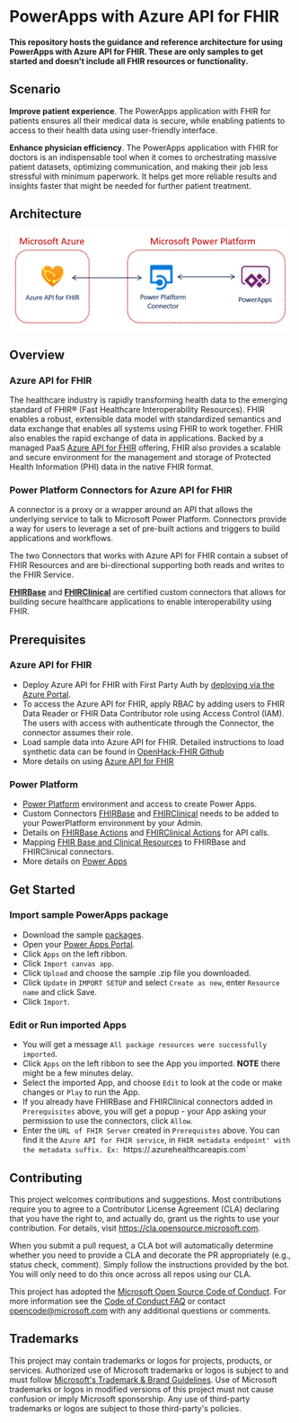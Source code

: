 # PowerApps with Azure API for FHIR

#### This repository hosts the guidance and reference architecture for using PowerApps with Azure API for FHIR. These are only samples to get started and doesn't include all FHIR resources or functionality.

## Scenario

**Improve patient experience**. The PowerApps application with FHIR for patients ensures all their medical data is secure, while enabling patients to access to their health data using user-friendly interface. 

**Enhance physician efficiency**. The PowerApps application with FHIR for doctors is an indispensable tool when it comes to orchestrating massive patient datasets, optimizing communication, and making their job less stressful with minimum paperwork. It helps get more reliable results and insights faster that might be needed for further patient treatment.

## Architecture
<center><img src="images//fhirpower-architecture.png" width="500"></center>

## Overview

### Azure API for FHIR
The healthcare industry is rapidly transforming health data to the emerging standard of FHIR® (Fast Healthcare Interoperability Resources). FHIR enables a robust, extensible data model with standardized semantics and data exchange that enables all systems using FHIR to work together. FHIR also enables the rapid exchange of data in applications. Backed by a managed PaaS [Azure API for FHIR](https://docs.microsoft.com/en-us/azure/healthcare-apis/overview) offering, FHIR also provides a scalable and secure environment for the management and storage of Protected Health Information (PHI) data in the native FHIR format.

### Power Platform Connectors for Azure API for FHIR
A connector is a proxy or a wrapper around an API that allows the underlying service to talk to Microsoft Power Platform. Connectors provide a way for users to leverage a set of pre-built actions and triggers to build applications and workflows.

The two Connectors that works with Azure API for FHIR contain a subset of FHIR Resources and are bi-directional supporting both reads and writes to the FHIR Service. 

**[FHIRBase](https://docs.microsoft.com/en-us/connectors/fhirbase/)** and **[FHIRClinical](
https://docs.microsoft.com/en-us/connectors/fhirclinical/)** are certified custom connectors that allows for building secure healthcare applications to enable interoperability using FHIR.

## Prerequisites

### Azure API for FHIR
- Deploy Azure API for FHIR with First Party Auth by [deploying via the Azure Portal](https://docs.microsoft.com/en-us/azure/healthcare-apis/fhir-paas-portal-quickstart). 
- To access the Azure API for FHIR, apply RBAC by adding users to FHIR Data Reader or FHIR Data Contributor role using Access Control (IAM). The users with access with authenticate through the Connector, the connector assumes their role.
- Load sample data into Azure API for FHIR. Detailed instructions to load synthetic data can be found in [OpenHack-FHIR Github](https://github.com/microsoft/OpenHack-FHIR/tree/main/Challenge01-AzureAPIforFHIR#task-2-generate--load-synthetic-data)
- More details on using [Azure API for FHIR](https://github.com/microsoft/OpenHack-FHIR)

### Power Platform
- [Power Platform](https://docs.microsoft.com/en-us/power-platform/) environment and access to create Power Apps.
- Custom Connectors [FHIRBase](https://docs.microsoft.com/en-us/connectors/fhirbase/) and [FHIRClinical](
https://docs.microsoft.com/en-us/connectors/fhirclinical/) needs to be added to your PowerPlatform environment by your Admin.
- Details on [FHIRBase Actions](https://docs.microsoft.com/en-us/connectors/fhirbase/#actions) and [FHIRClinical Actions](https://docs.microsoft.com/en-us/connectors/fhirclinical/#actions) for API calls.
- Mapping [FHIR Base and Clinical Resources](https://www.hl7.org/fhir/resourcelist.html) to FHIRBase and FHIRClinical connectors.
- More details on [Power Apps](https://docs.microsoft.com/en-us/powerapps/)

## Get Started

### Import sample PowerApps package
- Download the sample [packages](./packages).
- Open your [Power Apps Portal](https://make.preview.powerapps.com/).
- Click `Apps` on the left ribbon.
- Click `Import canvas app`.
- Click `Upload` and choose the sample .zip file you downloaded.
- Click `Update` in `IMPORT SETUP` and select `Create as new`, enter `Resource name` and click Save.
- Click `Import`.

### Edit or Run imported Apps
- You will get a message `All package resources were successfully imported`.
- Click `Apps` on the left ribbon to see the App you imported. **NOTE** there might be a few minutes delay.
- Select the imported App, and choose `Edit` to look at the code or make changes or `Play` to run the App.
- If you already have FHIRBase and FHIRClinical connectors added in `Prerequisites` above, you will get a popup - your App asking your permission to use the connectors, click `Allow`.
- Enter the `URL of FHIR Server` created in `Prerequistes` above. You can find it the `Azure API for FHIR service`, in `FHIR metadata endpoint' with the metadata suffix. Ex: `https://<AzureAPIforFHIRName>.azurehealthcareapis.com`

## Contributing

This project welcomes contributions and suggestions.  Most contributions require you to agree to a Contributor License Agreement (CLA) declaring that you have the right to, and actually do, grant us
the rights to use your contribution. For details, visit https://cla.opensource.microsoft.com.

When you submit a pull request, a CLA bot will automatically determine whether you need to provide a CLA and decorate the PR appropriately (e.g., status check, comment). Simply follow the instructions provided by the bot. You will only need to do this once across all repos using our CLA.

This project has adopted the [Microsoft Open Source Code of Conduct](https://opensource.microsoft.com/codeofconduct/).
For more information see the [Code of Conduct FAQ](https://opensource.microsoft.com/codeofconduct/faq/) or contact [opencode@microsoft.com](mailto:opencode@microsoft.com) with any additional questions or comments.

## Trademarks

This project may contain trademarks or logos for projects, products, or services. Authorized use of Microsoft trademarks or logos is subject to and must follow [Microsoft's Trademark & Brand Guidelines](https://www.microsoft.com/en-us/legal/intellectualproperty/trademarks/usage/general).
Use of Microsoft trademarks or logos in modified versions of this project must not cause confusion or imply Microsoft sponsorship.
Any use of third-party trademarks or logos are subject to those third-party's policies.
